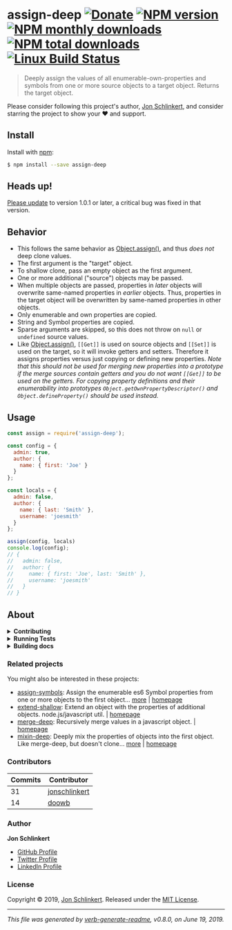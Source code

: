 # assign-deep [![Donate](https://img.shields.io/badge/Donate-PayPal-green.svg)](https://www.paypal.com/cgi-bin/webscr?cmd=_s-xclick&hosted_button_id=W8YFZ425KND68) [![NPM version](https://img.shields.io/npm/v/assign-deep.svg?style=flat)](https://www.npmjs.com/package/assign-deep) [![NPM monthly downloads](https://img.shields.io/npm/dm/assign-deep.svg?style=flat)](https://npmjs.org/package/assign-deep) [![NPM total downloads](https://img.shields.io/npm/dt/assign-deep.svg?style=flat)](https://npmjs.org/package/assign-deep) [![Linux Build Status](https://img.shields.io/travis/jonschlinkert/assign-deep.svg?style=flat&label=Travis)](https://travis-ci.org/jonschlinkert/assign-deep)

> Deeply assign the values of all enumerable-own-properties and symbols from one or more source objects to a target object. Returns the target object.

Please consider following this project's author, [Jon Schlinkert](https://github.com/jonschlinkert), and consider starring the project to show your :heart: and support.

## Install

Install with [npm](https://www.npmjs.com/):

```sh
$ npm install --save assign-deep
```

## Heads up!

[Please update](https://github.com/update/update) to version 1.0.1 or later, a critical bug was fixed in that version.

## Behavior

* This follows the same behavior as [Object.assign()](https://developer.mozilla.org/en-US/docs/Web/JavaScript/Reference/Global_Objects/Object/assign), and thus _does not_ deep clone values.
* The first argument is the "target" object.
* To shallow clone, pass an empty object as the first argument.
* One or more additional ("source") objects may be passed.
* When multiple objects are passed, properties in _later_ objects will overwrite same-named properties in _earlier_ objects. Thus, properties in the target object will be overwritten by same-named properties in other objects.
* Only enumerable and own properties are copied.
* String and Symbol properties are copied.
* Sparse arguments are skipped, so this does not throw on `null` or `undefined` source values.
* Like [Object.assign()](https://developer.mozilla.org/en-US/docs/Web/JavaScript/Reference/Global_Objects/Object/assign), `[[Get]]` is used on source objects and `[[Set]]` is used on the target, so it will invoke getters and setters. Therefore it assigns properties versus just copying or defining new properties. _Note that this should not be used for merging new properties into a prototype if the merge sources contain getters and you do not want `[[Get]]` to be used on the getters. For copying property definitions and their enumerability into prototypes `Object.getOwnPropertyDescriptor()` and `Object.defineProperty()` should be used instead._

## Usage

```js
const assign = require('assign-deep');

const config = {
  admin: true,
  author: {
    name: { first: 'Joe' }
  }
};

const locals = {
  admin: false,
  author: {
    name: { last: 'Smith' },
    username: 'joesmith'
  }
};

assign(config, locals)
console.log(config);
// {
//   admin: false,
//   author: {
//     name: { first: 'Joe', last: 'Smith' },
//     username: 'joesmith'
//   }
// }
```

## About

<details>
<summary><strong>Contributing</strong></summary>

Pull requests and stars are always welcome. For bugs and feature requests, [please create an issue](../../issues/new).

</details>

<details>
<summary><strong>Running Tests</strong></summary>

Running and reviewing unit tests is a great way to get familiarized with a library and its API. You can install dependencies and run tests with the following command:

```sh
$ npm install && npm test
```

</details>

<details>
<summary><strong>Building docs</strong></summary>

_(This project's readme.md is generated by [verb](https://github.com/verbose/verb-generate-readme), please don't edit the readme directly. Any changes to the readme must be made in the [.verb.md](.verb.md) readme template.)_

To generate the readme, run the following command:

```sh
$ npm install -g verbose/verb#dev verb-generate-readme && verb
```

</details>

### Related projects

You might also be interested in these projects:

* [assign-symbols](https://www.npmjs.com/package/assign-symbols): Assign the enumerable es6 Symbol properties from one or more objects to the first object… [more](https://github.com/jonschlinkert/assign-symbols) | [homepage](https://github.com/jonschlinkert/assign-symbols "Assign the enumerable es6 Symbol properties from one or more objects to the first object passed on the arguments. Can be used as a supplement to other extend, assign or merge methods as a polyfill for the Symbols part of the es6 Object.assign method.")
* [extend-shallow](https://www.npmjs.com/package/extend-shallow): Extend an object with the properties of additional objects. node.js/javascript util. | [homepage](https://github.com/jonschlinkert/extend-shallow "Extend an object with the properties of additional objects. node.js/javascript util.")
* [merge-deep](https://www.npmjs.com/package/merge-deep): Recursively merge values in a javascript object. | [homepage](https://github.com/jonschlinkert/merge-deep "Recursively merge values in a javascript object.")
* [mixin-deep](https://www.npmjs.com/package/mixin-deep): Deeply mix the properties of objects into the first object. Like merge-deep, but doesn't clone… [more](https://github.com/jonschlinkert/mixin-deep) | [homepage](https://github.com/jonschlinkert/mixin-deep "Deeply mix the properties of objects into the first object. Like merge-deep, but doesn't clone. No dependencies.")

### Contributors

| **Commits** | **Contributor** |  
| --- | --- |  
| 31 | [jonschlinkert](https://github.com/jonschlinkert) |  
| 14 | [doowb](https://github.com/doowb) |  

### Author

**Jon Schlinkert**

* [GitHub Profile](https://github.com/jonschlinkert)
* [Twitter Profile](https://twitter.com/jonschlinkert)
* [LinkedIn Profile](https://linkedin.com/in/jonschlinkert)

### License

Copyright © 2019, [Jon Schlinkert](https://github.com/jonschlinkert).
Released under the [MIT License](LICENSE).

***

_This file was generated by [verb-generate-readme](https://github.com/verbose/verb-generate-readme), v0.8.0, on June 19, 2019._
